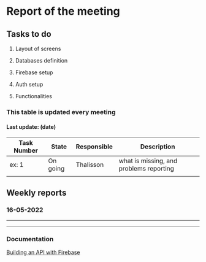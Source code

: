 # Report of the meeting 

## Tasks to do 

1. Layout of screens

2. Databases definition 
3. Firebase setup
4. Auth setup 
5. Functionalities


<p></p>

### This table is updated every meeting
#### Last update: (date)

| Task Number | State    | Responsible | Description                             |
|-------------|----------|-------------|-----------------------------------------|
| ex: 1       | On going | Thalisson   | what is missing, and problems reporting |
|             |          |             |                                         |














## Weekly reports
### 16-05-2022










---
---
### Documentation

[Building an API with Firebase](https://indepth.dev/posts/1084/building-an-api-with-firebase "In depth Dev")

